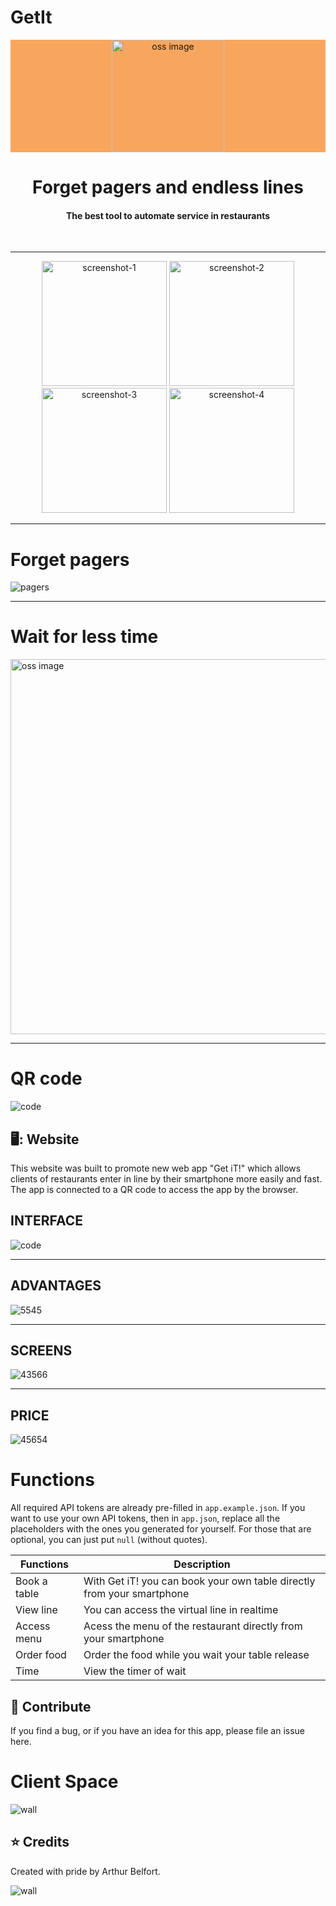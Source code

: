 # GetIt


<p align="center" style="background-color: #F8A65D;">
    <img alt="oss image" src="https://github.com/Arthur756/GetIt/blob/5cc11bcb49173b91913cf1102cd106bc15dc4dbe/LOGO-GETiT-PNG.png" width="180px">
    <h1 align="center">Forget pagers and endless lines</h1>
</p>
<h4 align="center">The best tool to automate service in restaurants </h4>

<br />

---

<p align="center">
  <img src="https://github.com/Arthur756/GetIt/blob/5cc11bcb49173b91913cf1102cd106bc15dc4dbe/iPhone%20X-XS-11%20Pro%20%E2%80%93%207.jpg" alt="screenshot-1" width="200">
  <img src="https://github.com/Arthur756/GetIt/blob/5cc11bcb49173b91913cf1102cd106bc15dc4dbe/IPHONE-LIST-GETiT.png" alt="screenshot-2" width="200">
  <img src="https://github.com/Arthur756/GetIt/blob/5cc11bcb49173b91913cf1102cd106bc15dc4dbe/GETiT-MESAPRONTA.png" alt="screenshot-3" width="200">
  <img src="https://github.com/Arthur756/GetIt/blob/3b583f161c06d741dbfb0adc6509c17a524f4742/GETiT-LOGINSCREEN-PNG.png" alt="screenshot-4" width="200">
</p>

---

# Forget pagers

![pagers](https://github.com/Arthur756/GetIt/blob/5cc11bcb49173b91913cf1102cd106bc15dc4dbe/NO%20PAGER-SYMBOL.png)


---

# Wait for less time

<img alt="oss image" src="https://github.com/Arthur756/GetIt/blob/3b583f161c06d741dbfb0adc6509c17a524f4742/5233.jpg" width="600px">


---

# QR code

![code](https://github.com/Arthur756/GetIt/blob/5cc11bcb49173b91913cf1102cd106bc15dc4dbe/GETiT-QRCODE-BOARD.png)


## 🖥️: Website

This website was built to promote new web app "Get iT!" which allows clients of restaurants enter in line by their smartphone more easily and fast. The app is connected to a QR code to access the app by the browser.

## INTERFACE
![code](https://github.com/Arthur756/GetIt/blob/1272157adb2e16bdc00cc1220d47db9201d52ead/Captura%20de%20Tela%20(84)_edited.jpg)

---
## ADVANTAGES
![5545](https://github.com/Arthur756/GetIt/blob/1272157adb2e16bdc00cc1220d47db9201d52ead/Captura%20de%20Tela%20(86)_edited.jpg)

---
## SCREENS
![43566](https://github.com/Arthur756/GetIt/blob/1272157adb2e16bdc00cc1220d47db9201d52ead/Captura%20de%20Tela%20(87)_edited.jpg)

---
## PRICE
![45654](https://github.com/Arthur756/GetIt/blob/1272157adb2e16bdc00cc1220d47db9201d52ead/Captura%20de%20Tela%20(88)_edited.jpg)


# Functions

All required API tokens are already pre-filled in `app.example.json`. If you want to use your own API tokens, then in `app.json`, replace all the placeholders with the ones you generated for yourself. For those that are optional, you can just put `null` (without quotes).

| Functions                | Description                                                    | 
| ------------------------ | -------------------------------------------------------------- |
| Book a table             | With Get iT! you can book your own table directly from your smartphone     |
| View line | You can access the virtual line in realtime                                        |
| Access menu     | Acess the menu of the restaurant directly from your smartphone |
| Order food | Order the food while you wait your table release  |
| Time     | View the timer of wait                                             |

## :raising_hand: Contribute

If you find a bug, or if you have an idea for this app, please file an issue here.


# Client Space

![wall](https://github.com/Arthur756/GetIt/blob/5cc11bcb49173b91913cf1102cd106bc15dc4dbe/Prancheta%201%20%E2%80%93%2012.jpg)

## :star: Credits

Created with pride by Arthur Belfort.

![wall](https://github.com/Arthur756/GetIt/blob/5cc11bcb49173b91913cf1102cd106bc15dc4dbe/WALLPAPER%20GET%20IT!.jpg)
